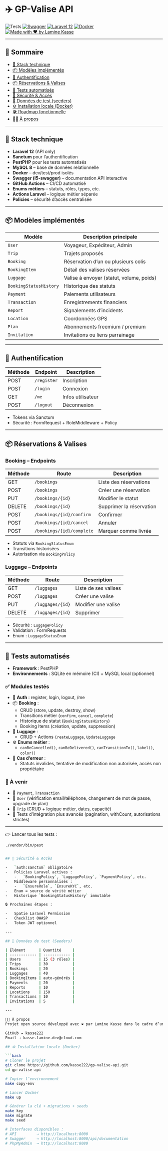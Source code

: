 # ✈️ GP-Valise API

![Tests](https://github.com/kasse222/gp-valise-api/actions/workflows/ci.yml/badge.svg)
[![Swagger](https://img.shields.io/badge/docs-swagger-blue.svg)](http://localhost:8000/api/documentation)
[![Laravel 12](https://img.shields.io/badge/Laravel-12-red.svg)](https://laravel.com)
[![Docker](https://img.shields.io/badge/containerized-Docker-blue)](https://www.docker.com/)
[![Made with ❤️ by Lamine Kasse](https://img.shields.io/badge/made%20by-Lamine%20Kasse-%23ff69b4)](mailto:laminekasse.dev@gmail.com)

---

## 🧭 Sommaire

-   [🚀 Stack technique](#-stack-technique)
-   [📦 Modèles implémentés](#-modèles-implémentés)
-   [🔐 Authentification](#-authentification)
-   [📦 Réservations & Valises](#-réservations--valises)
-   [🧪 Tests automatisés](#-tests-automatisés)
-   [🧱 Sécurité & Accès](#-sécurité--accès)
-   [🧬 Données de test (seeders)](#-données-de-test-seeders)
-   [⚙️ Installation locale (Docker)](#️-installation-locale-docker)
-   [🛠️ Roadmap fonctionnelle](#️-roadmap-fonctionnelle)
-   [👨‍💻 À propos](#-à-propos)

---

## 🚀 Stack technique

-   **Laravel 12** (API only)
-   **Sanctum** pour l’authentification
-   **PestPHP** pour les tests automatisés
-   **MySQL 8** – base de données relationnelle
-   **Docker** – dev/test/prod isolés
-   **Swagger (l5-swagger)** – documentation API interactive
-   **GitHub Actions** – CI/CD automatisé
-   **Enums métiers** – statuts, rôles, types, etc.
-   **Actions Laravel** – logique métier séparée
-   **Policies** – sécurité d’accès centralisée

---

## 📦 Modèles implémentés

| Modèle                 | Description principale                   |
| ---------------------- | ---------------------------------------- |
| `User`                 | Voyageur, Expéditeur, Admin              |
| `Trip`                 | Trajets proposés                         |
| `Booking`              | Réservation d’un ou plusieurs colis      |
| `BookingItem`          | Détail des valises réservées             |
| `Luggage`              | Valise à envoyer (statut, volume, poids) |
| `BookingStatusHistory` | Historique des statuts                   |
| `Payment`              | Paiements utilisateurs                   |
| `Transaction`          | Enregistrements financiers               |
| `Report`               | Signalements d’incidents                 |
| `Location`             | Coordonnées GPS                          |
| `Plan`                 | Abonnements freemium / premium           |
| `Invitation`           | Invitations ou liens parrainage          |

---

## 🔐 Authentification

| Méthode | Endpoint    | Description       |
| ------- | ----------- | ----------------- |
| POST    | `/register` | Inscription       |
| POST    | `/login`    | Connexion         |
| GET     | `/me`       | Infos utilisateur |
| POST    | `/logout`   | Déconnexion       |

-   Tokens via Sanctum
-   Sécurité : FormRequest + RoleMiddleware + Policy

---

## 📦 Réservations & Valises

### Booking – Endpoints

| Méthode | Route                     | Description              |
| ------- | ------------------------- | ------------------------ |
| GET     | `/bookings`               | Liste des réservations   |
| POST    | `/bookings`               | Créer une réservation    |
| PUT     | `/bookings/{id}`          | Modifier le statut       |
| DELETE  | `/bookings/{id}`          | Supprimer la réservation |
| POST    | `/bookings/{id}/confirm`  | Confirmer                |
| POST    | `/bookings/{id}/cancel`   | Annuler                  |
| POST    | `/bookings/{id}/complete` | Marquer comme livrée     |

-   Statuts via `BookingStatusEnum`
-   Transitions historisées
-   Autorisation via `BookingPolicy`

### Luggage – Endpoints

| Méthode | Route            | Description          |
| ------- | ---------------- | -------------------- |
| GET     | `/luggages`      | Liste de ses valises |
| POST    | `/luggages`      | Créer une valise     |
| PUT     | `/luggages/{id}` | Modifier une valise  |
| DELETE  | `/luggages/{id}` | Supprimer            |

-   Sécurité : `LuggagePolicy`
-   Validation : FormRequests
-   Enum : `LuggageStatusEnum`

---

## 🧪 Tests automatisés

-   **Framework** : PestPHP
-   **Environnements** : SQLite en mémoire (CI) + MySQL local (optionnel)

### ✅ Modules testés

-   🔐 **Auth** : register, login, logout, /me
-   📦 **Booking** :
    -   CRUD (store, update, destroy, show)
    -   Transitions métier (`confirm`, `cancel`, `complete`)
    -   Historique de statut (`BookingStatusHistory`)
    -   Booking Items (création, update, suppression)
-   🎒 **Luggage** :
    -   CRUD + Actions `CreateLuggage`, `UpdateLuggage`
-   ⚙️ **Enums métier** :
    -   `canBeCancelled()`, `canBeDelivered()`, `canTransitionTo()`, `label()`, `color()`
-   🚫 **Cas d’erreur** :
    -   Statuts invalides, tentative de modification non autorisée, accès non propriétaire

### 🎯 À venir

-   💸 `Payment`, `Transaction`
-   👤 `User` (vérification email/téléphone, changement de mot de passe, upgrade de plan)
-   🚀 `Trip` (CRUD + logique métier, dates, capacité)
-   🧱 Tests d’intégration plus avancés (pagination, withCount, autorisations strictes)

---

👉 Lancer tous les tests :

````bash
./vendor/bin/pest


## 🧱 Sécurité & Accès

-   `auth:sanctum` obligatoire
-   Policies Laravel actives :
    -   `BookingPolicy`, `LuggagePolicy`, `PaymentPolicy`, etc.
-   Middleware personnalisés :
    -   `EnsureRole`, `EnsureKYC`, etc.
-   Enum = source de vérité métier
-   Historique `BookingStatusHistory` immutable

🔒 Prochaines étapes :

-   Spatie Laravel Permission
-   Checklist OWASP
-   Token JWT optionnel

---

## 🧬 Données de test (Seeders)

| Élément      | Quantité     |
| ------------ | ------------ |
| Users        | 15 (3 rôles) |
| Trips        | 30           |
| Bookings     | 20           |
| Luggages     | 40           |
| BookingItems | auto-générés |
| Payments     | 20           |
| Reports      | 10           |
| Locations    | 150          |
| Transactions | 10           |
| Invitations  | 5            |

---

👨‍💻 À propos
Projet open source développé avec ❤️ par Lamine Kasse dans le cadre d’une reconversion vers le back-end Laravel/DevOps/API.

GitHub → kasse222
Email → kasse.lamine.dev@cloud.com

## ⚙️ Installation locale (Docker)

```bash
# Cloner le projet
git clone https://github.com/kasse222/gp-valise-api.git
cd gp-valise-api

# Copier l’environnement
make copy-env

# Lancer Docker
make up

# Générer la clé + migrations + seeds
make key
make migrate
make seed

# Interfaces disponibles :
# API         → http://localhost:8000
# Swagger     → http://localhost:8000/api/documentation
# PhpMyAdmin  → http://localhost:8080
````
